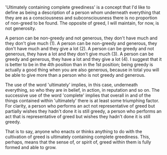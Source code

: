 'Ultimately containing complete greediness' is a concept that I'd like to define as being a description of a person whom underneath everything that they are as a consciousness and subconsciousness there is no proportion of non-greed to be found. The opposite of greed, I will maintain, for now, is not generosity.

A person can be non-greedy and not generous, they don't have much and they don't give much (1). A person can be non-greedy and generous, they don't have much and they give a lot (2). A person can be greedy and not generous, they have a lot and they don't give much (3). A person can be greedy and generous, they have a lot and they give a lot (4). I suggest that it is better to be in the 4th position than in the 1st position; being greedy is actually a good thing when you are also generous, because in total you will be able to give more than a person who is not greedy and generous.

The use of the word 'ultimately' implies, in this case, underneath everything, so who they are in belief, in action, in reputation and so on. The successive use of the word 'complete' implies that overall in and of the things contained within 'ultimately' there is at least some triumphing factor. For clarity, a person who performs an act not representative of greed but partially wishes they hadn't done it is still greedy, a person who performs an act that is representative of greed but wishes they hadn't done it is still greedy.

That is to say, anyone who enacts or thinks anything to do with the cultivation of greed is ultimately containing complete greediness. This, perhaps, means that the sense of, or spirit of, greed within them is fully formed and able to grow.